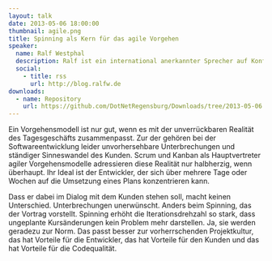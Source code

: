 ```yaml
---
layout: talk
date: 2013-05-06 18:00:00
thumbnail: agile.png
title: Spinning als Kern für das agile Vorgehen
speaker:
  name: Ralf Westphal
  description: Ralf ist ein international anerkannter Sprecher auf Konferenzen und vielen wahrscheinlich auch durch seine vielen Fachartikeln bekannt.
  social:
    - title: rss
      url: http://blog.ralfw.de
downloads:
  - name: Repository
    url: https://github.com/DotNetRegensburg/Downloads/tree/2013-05-06
---
```

Ein Vorgehensmodell ist nur gut, wenn es mit der unverrückbaren Realität des Tagesgeschäfts zusammenpasst. Zur der gehören bei der Softwareentwicklung leider unvorhersehbare Unterbrechungen und ständiger Sinneswandel des Kunden. Scrum und Kanban als Hauptvertreter agiler Vorgehensmodelle adressieren diese Realität nur halbherzig, wenn überhaupt. Ihr Ideal ist der Entwickler, der sich über mehrere Tage oder Wochen auf die Umsetzung eines Plans konzentrieren kann. 
                        
Dass er dabei im Dialog mit dem Kunden stehen soll, macht keinen Unterschied. Unterbrechungen unerwünscht. Anders beim Spinning, das der Vortrag vorstellt. Spinning erhöht die Iterationsdrehzahl so stark, dass ungeplante Kursänderungen kein Problem mehr darstellen. Ja, sie werden geradezu zur Norm. Das passt besser zur vorherrschenden Projektkultur, das hat Vorteile für die Entwickler, das hat Vorteile für den Kunden und das hat Vorteile für die Codequalität.